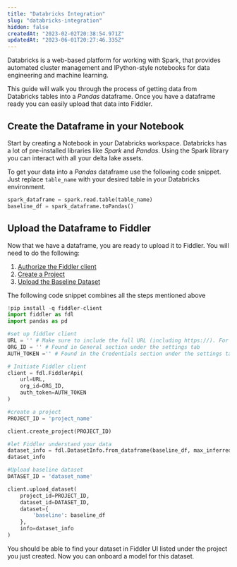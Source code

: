 ```yaml
---
title: "Databricks Integration"
slug: "databricks-integration"
hidden: false
createdAt: "2023-02-02T20:38:54.971Z"
updatedAt: "2023-06-01T20:27:46.335Z"
---
```

Databricks is a web-based platform for working with Spark, that provides automated cluster management and IPython-style notebooks for data engineering and machine learning.

This guide will walk you through the process of getting data from Databricks tables into a _Pandas_ dataframe. Once you have a dataframe ready you can easily upload that data into Fiddler.

## Create the Dataframe in your Notebook

Start by creating a Notebook in your Databricks workspace. Databricks has a lot of pre-installed libraries like _Spark_ and _Pandas_. Using the Spark library you can interact with all your delta lake assets.

To get your data into a _Pandas_ dataframe use the following code snippet. Just replace `table_name` with your desired table in your Databricks environment.

```python
spark_dataframe = spark.read.table(table_name)
baseline_df = spark_dataframe.toPandas()
```

## Upload the Dataframe to Fiddler

Now that we have a dataframe, you are ready to upload it to Fiddler. You will need to do the following: 

1. [Authorize the Fiddler client](doc:authorizing-the-client)
2. [Create a Project ](ref:clientcreate_project)
3. [Upload the Baseline Dataset ](doc:uploading-a-baseline-dataset)

The following code snippet combines all the steps mentioned above

```python
!pip install -q fiddler-client
import fiddler as fdl
import pandas as pd

#set up fiddler client
URL = '' # Make sure to include the full URL (including https://). For example, https://abc.xyz.ai
ORG_ID = '' # Found in General section under the settings tab 
AUTH_TOKEN ='' # Found in the Credentials section under the settings tab 

# Initiate Fiddler client
client = fdl.FiddlerApi(
    url=URL,
    org_id=ORG_ID,
    auth_token=AUTH_TOKEN
)

#create a project
PROJECT_ID = 'project_name'

client.create_project(PROJECT_ID)

#let Fiddler understand your data
dataset_info = fdl.DatasetInfo.from_dataframe(baseline_df, max_inferred_cardinality=100)
dataset_info

#Upload baseline dataset
DATASET_ID = 'dataset_name'

client.upload_dataset(
    project_id=PROJECT_ID,
    dataset_id=DATASET_ID,
    dataset={
        'baseline': baseline_df
    },
    info=dataset_info
)
```

You should be able to find your dataset in Fiddler UI listed under the project you just created. Now you can onboard a model for this dataset.